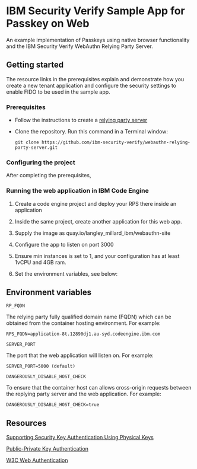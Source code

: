 # IBM Security Verify Sample App for Passkey on Web

An example implementation of Passkeys using native browser functionality and the IBM Security Verify WebAuthn Relying Party Server.

## Getting started

The resource links in the prerequisites explain and demonstrate how you create a new tenant application and configure the security settings to enable FIDO to be used in the sample app.

### Prerequisites

- Follow the instructions to create a [relying party server](https://github.com/ibm-security-verify/webauthn-relying-party-server-swift/blob/main/README.md)

- Clone the repository. Run this command in a Terminal window:

  ```
  git clone https://github.com/ibm-security-verify/webauthn-relying-party-server.git
  ```
### Configuring the project

After completing the prerequisites, 


### Running the web application in IBM Code Engine

1. Create a code engine project and deploy your RPS there inside an application

2. Inside the same project, create another application for this web app.

3. Supply the image as quay.io/langley_millard_ibm/webauthn-site

4. Configure the app to listen on port 3000

5. Ensure min instances is set to 1, and your configuration has at least 1vCPU and 4GB ram.
6. Set the environment variables, see below:

## Environment variables
`RP_FQDN`

The relying party fully qualified domain name (FQDN) which can be obtained from the container hosting environment. For example:

```
RPS_FQDN=application-8t.12890dj1.au-syd.codeengine.ibm.com
```

`SERVER_PORT`

The port that the web application will listen on. For example:

```
SERVER_PORT=5000 (default)
```

`DANGEROUSLY_DISABLE_HOST_CHECK`

To ensure that the container host can allows cross-origin requests between the replying party server and the web application. For example:

```
DANGEROUSLY_DISABLE_HOST_CHECK=true
```

## Resources
[Supporting Security Key Authentication Using Physical Keys](https://developer.apple.com/documentation/authenticationservices/public-private_key_authentication/supporting_security_key_authentication_using_physical_keys)

[Public-Private Key Authentication](
https://developer.apple.com/documentation/authenticationservices/public-private_key_authentication)

[W3C Web Authentication](https://www.w3.org/TR/webauthn-2/)
